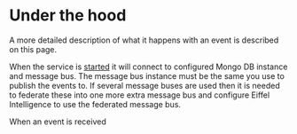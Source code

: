 # Under the hood

A more detailed description of what it happens with an event is described on 
this page. 

When the service is [started](starting.md) it will connect to configured Mongo 
DB instance and message bus. The message bus instance must be the same you use 
to publish the events to. If several message buses are used then it is needed 
to federate these into one more extra message bus and configure Eiffel 
Intelligence to use the federated message bus.

When an event is received 
